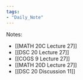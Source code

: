 ```yaml
---
tags:
- "Daily_Note"
---
```

Notes:  
- [[MATH 20C Lecture 27]]  
- [[DSC 20 Lecture 27]]  
- [[COGS 9 Lecture 27]]  
- [[MATH 20D Lecture 27]]  
- [[DSC 20 Discussion 11]]  
